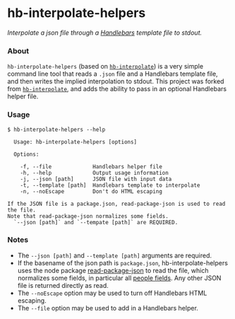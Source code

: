 # hb-interpolate-helpers
*Interpolate a json file through a [Handlebars](http://handlebarsjs.com/) template file to stdout.*

### About

`hb-interpolate-helpers` (based on [`hb-interpolate`](https://github.com/jimlloyd/hb-interpolate.git)) is a very simple command line tool that reads a `.json` file and a Handlebars template file, and then writes the implied interpolation to stdout. This project was forked from 
[`hb-interpolate`](https://github.com/jimlloyd/hb-interpolate.git), and adds the ability to pass in an optional
Handlebars helper file.

### Usage

```
$ hb-interpolate-helpers --help

  Usage: hb-interpolate-helpers [options]

  Options:

    -f, --file             Handlebars helper file
    -h, --help             Output usage information
    -j, --json [path]      JSON file with input data
    -t, --template [path]  Handlebars template to interpolate
    -n, --noEscape         Don't do HTML escaping

If the JSON file is a package.json, read-package-json is used to read the file.
Note that read-package-json normalizes some fields.
  `--json [path]` and `--tempate [path]` are REQUIRED.
```

### Notes

* The `--json [path]` and `--template [path]` arguments are required.
* If the basename of the json path is `package.json`, hb-interpolate-helpers uses the node package [read-package-json](https://www.npmjs.com/package/read-package-json) to read the file, which normalizes some fields, in particular all [people fields](https://docs.npmjs.com/files/package.json#people-fields-author-contributors). Any other JSON file is returned directly as read.
* The `--noEscape` option may be used to turn off Handlebars HTML escaping.
* The `--file` option may be used to add in a Handlebars helper.

